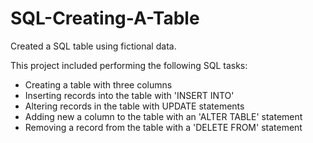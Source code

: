 # SQL-Creating-A-Table

Created a SQL table using fictional data.

This project included performing the following SQL tasks:
- Creating a table with three columns
- Inserting records into the table with 'INSERT INTO'
- Altering records in the table with UPDATE statements
- Adding new a column to the table with an 'ALTER TABLE' statement
- Removing a record from the table with a 'DELETE FROM' statement
